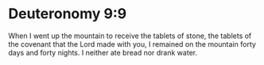 # Deuteronomy 9:9

When I went up the mountain to receive the tablets of stone, the tablets of the covenant that the Lord made with you, I remained on the mountain forty days and forty nights. I neither ate bread nor drank water.

